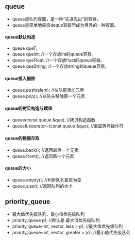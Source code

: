 ## queue
* queue是队列容器，是一种“先进先出”的容器。
* queue是简单地装饰deque容器而成为另外的一种容器。


#### queue默认构造
* queue<T> queT;
* queue<int> queInt;            //一个存放int的queue容器。
* queue<float> queFloat;        //一个存放float的queue容器。
* queue<string> queString;     //一个存放string的queue容器。


#### queue插入删除
* queue.push(elem);   //往队尾添加元素
* queue.pop();        //从队头移除第一个元素


#### queue的拷贝构造与赋值
* queue(const queue &que);		         //拷贝构造函数
* queue& operator=(const queue &que);	//重载等号操作符


#### queue的数据存取
* queue.back();    //返回最后一个元素
* queue.front();   //返回第一个元素


#### queue的大小
* queue.empty();   //判断队列是否为空
* queue.size(); 	 //返回队列的大小


## priority_queue
* 最大值优先级队列、最小值优先级队列
* priority_queue<int> p1; //默认是 最大值优先级队列
* priority_queue<int, vector<int>, less<int> > p1;   //最大值优先级队列
* priority_queue<int, vector<int>, greater<int> > p2; //最小值优先级队列
